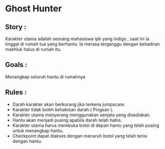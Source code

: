 # Ghost Hunter

## Story : 
Karakter utama adalah seorang mahasiswa ipb yang indigo , saat ini ia tinggal di rumah tua yang berhantu. Ia merasa terganggu dengan kehadiran makhluk halus di rumah itu.

## Goals : 
Menangkap seluruh hantu di rumahnya

## Rules : 
- Darah karakter akan berkurang jika terkena jumpscare.
- Karakter tidak boleh kehabisan darah ( Pingsan ).
- Karakter utama menyerang menggunakan senjata yang disediakan.
- Hantu akan menjadi pusing apabila darah telah habis.
- Karakter utama harus membuka botol di depan hantu yang telah pusing untuk menangkap hantu.
- Checkpoint dapat diakses dengan menaruh botol yang telah terisi dengan hantu.
